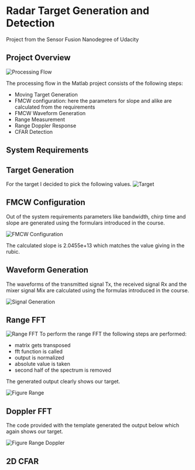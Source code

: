 # Radar Target Generation and Detection #
Project from the Sensor Fusion Nanodegree of Udacity

## Project Overview

![Processing Flow](https://github.com/mistau/SFND_Radar_Target_Generate_and_Detection/report//processing_flow.png)

The processing flow in the Matlab project consists of the following steps:
- Moving Target Generation
- FMCW configuration: here the parameters for slope and alike are calculated from the requirements
- FMCW Waveform Generation
- Range Measurement
- Range Doppler Response
- CFAR Detection

## System Requirements


## Target Generation

For the target I decided to pick the following values.
![Target](./report/TargetDefinition.png)

## FMCW Configuration

Out of the system requirements parameters like bandwidth, chirp time and slope are generated
using the formulars introduced in the course.

![FMCW Configuration](report/WaveformGeneration.png)

The calculated slope is 2.0455e+13 which matches the value giving in the rubic.

## Waveform Generation

The waveforms of the transmitted signal Tx, the received signal Rx and the mixer signal Mix are calculated
using the formulas introduced in the course.

![Signal Generation](report/SignalGeneration.png)

## Range FFT

![Range FFT](report/RangeMeasurement.png)
To perform the range FFT the following steps are performed: 
- matrix gets transposed 
- fft function is called
- output is normalized
- absolute value is taken
- second half of the spectrum is removed

The generated output clearly shows our target.

![Figure Range](report/FigureRange.png)

## Doppler FFT

The code provided with the template generated the output below which again shows our target.

![Figure Range Doppler](report/FigureRangeDoppler.png)

## 2D CFAR

